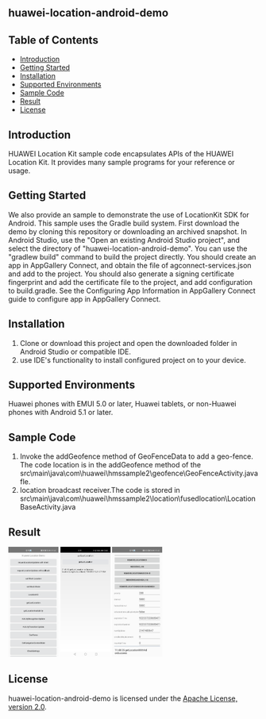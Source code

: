 ##  huawei-location-android-demo


## Table of Contents

 * [Introduction](#introduction)
 * [Getting Started](#getting-started)
 * [Installation](#installation)
 * [Supported Environments](#supported-environments)
 * [Sample Code](#sample-code)
 * [Result](#result)
 * [License](#license)
 
 
## Introduction
HUAWEI Location Kit sample code encapsulates APIs of the HUAWEI Location Kit. It provides many sample programs for your reference or usage.
   
## Getting Started
We also provide an sample to demonstrate the use of LocationKit SDK for Android.
This sample uses the Gradle build system.
First download the demo by cloning this repository or downloading an archived snapshot.
In Android Studio, use the "Open an existing Android Studio project", and select the directory of "huawei-location-android-demo".
You can use the "gradlew build" command to build the project directly.
You should create an app in AppGallery Connect, and obtain the file of agconnect-services.json and add to the project. You should also generate a signing certificate fingerprint and add the certificate file to the project, and add configuration to build.gradle. See the Configuring App Information in AppGallery Connect guide to configure app in AppGallery Connect.

## Installation
 
1. Clone or download this project and open the downloaded folder in Android Studio or compatible IDE.
2. use IDE's functionality to install configured project on to your device.

## Supported Environments
   Huawei phones with EMUI 5.0 or later, Huawei tablets, or non-Huawei phones with Android 5.1 or later.

## Sample Code
1. Invoke the addGeofence method of GeoFenceData to add a geo-fence. The code location is in the addGeofence method of the  src\main\java\com\huawei\hmssample2\geofence\GeoFenceActivity.java fle.
2. location broadcast receiver.The code is stored in src\main\java\com\huawei\hmssample2\location\fusedlocation\LocationBaseActivity.java

## Result
<img src="images/home.png" width = 20% height = 20%>
<img src="images/locationgetlast.png" width = 20% height = 20%>
<img src="images/locationhd.png" width = 20% height = 20%>


##  License
huawei-location-android-demo is licensed under the [Apache License, version 2.0](http://www.apache.org/licenses/LICENSE-2.0).
